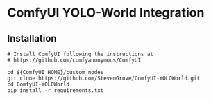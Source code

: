 # ComfyUI YOLO-World Integration

## Installation
```
# Install ComfyUI following the instructions at
# https://github.com/comfyanonymous/ComfyUI

cd ${ComfyUI_HOME}/custom_nodes
git clone https://github.com/StevenGrove/ComfyUI-YOLOWorld.git 
cd ComfyUI-YOLOWorld
pip install -r requirements.txt
```
